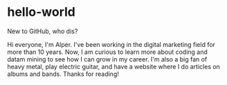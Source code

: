 # hello-world
New to GitHub, who dis?

Hi everyone,
I'm Alper. I've been working in the digital marketing field for more than 10 years. Now, I am curious to learn more about coding and datam mining to see how I can grow in my career.
I'm also a big fan of heavy metal, play electric guitar, and have a website where I do articles on albums and bands.
Thanks for reading!
